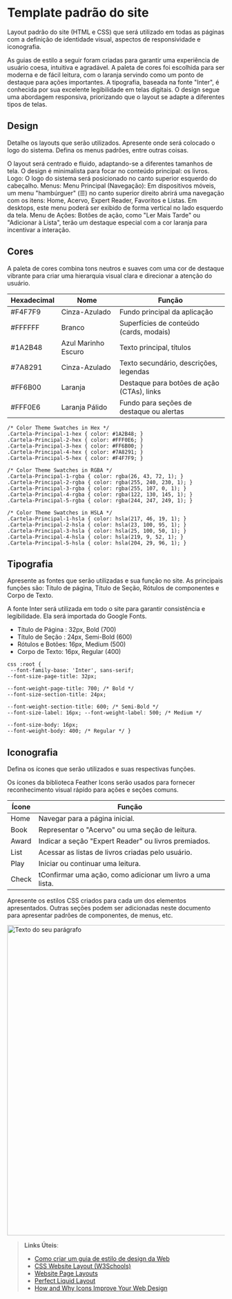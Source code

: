 # Template padrão do site

Layout padrão do site (HTML e CSS) que será utilizado em todas as páginas com a definição de identidade visual, aspectos de responsividade e iconografia.

As guias de estilo a seguir foram criadas para garantir uma experiência de usuário coesa, intuitiva e agradável. A paleta de cores foi escolhida para ser moderna e de fácil leitura, com o laranja servindo como um ponto de destaque para ações importantes. A tipografia, baseada na fonte "Inter", é conhecida por sua excelente legibilidade em telas digitais. O design segue uma abordagem responsiva, priorizando que o layout se adapte a diferentes tipos de telas.

## Design

Detalhe os layouts que serão utilizados. Apresente onde será colocado o logo do sistema. Defina os menus padrões, entre outras coisas.

O layout será centrado e fluido, adaptando-se a diferentes tamanhos de tela. O design é minimalista para focar no conteúdo principal: os livros.
Logo: O logo do sistema será posicionado no canto superior esquerdo do cabeçalho.
Menus:
Menu Principal (Navegação): Em dispositivos móveis, um menu "hambúrguer" (☰) no canto superior direito abrirá uma navegação com os itens: Home, Acervo, Expert Reader, Favoritos e Listas. Em desktops, este menu poderá ser exibido de forma vertical no lado esquerdo da tela.
Menu de Ações: Botões de ação, como "Ler Mais Tarde" ou "Adicionar à Lista", terão um destaque especial com a cor laranja para incentivar a interação.


## Cores

A paleta de cores combina tons neutros e suaves com uma cor de destaque vibrante para criar uma hierarquia visual clara e direcionar a atenção do usuário.

| **Hexadecimal** | **Nome** | **Função** |
|-------|---------------------|--------------------------------------------|
|#F4F7F9| Cinza-Azulado       | Fundo principal da aplicação               |
|#FFFFFF| Branco              | Superfícies de conteúdo (cards, modais)    |
|#1A2B48| Azul Marinho Escuro | Texto principal, títulos                   |
|#7A8291| Cinza-Azulado       | Texto secundário, descrições, legendas     |
|#FF6B00| Laranja	            | Destaque para botões de ação (CTAs), links |
|#FFF0E6| Laranja Pálido      | Fundo para seções de destaque ou alertas   |

````
/* Color Theme Swatches in Hex */
.Cartela-Principal-1-hex { color: #1A2B48; }
.Cartela-Principal-2-hex { color: #FFF0E6; }
.Cartela-Principal-3-hex { color: #FF6B00; }
.Cartela-Principal-4-hex { color: #7A8291; }
.Cartela-Principal-5-hex { color: #F4F7F9; }

/* Color Theme Swatches in RGBA */
.Cartela-Principal-1-rgba { color: rgba(26, 43, 72, 1); }
.Cartela-Principal-2-rgba { color: rgba(255, 240, 230, 1); }
.Cartela-Principal-3-rgba { color: rgba(255, 107, 0, 1); }
.Cartela-Principal-4-rgba { color: rgba(122, 130, 145, 1); }
.Cartela-Principal-5-rgba { color: rgba(244, 247, 249, 1); }

/* Color Theme Swatches in HSLA */
.Cartela-Principal-1-hsla { color: hsla(217, 46, 19, 1); }
.Cartela-Principal-2-hsla { color: hsla(23, 100, 95, 1); }
.Cartela-Principal-3-hsla { color: hsla(25, 100, 50, 1); }
.Cartela-Principal-4-hsla { color: hsla(219, 9, 52, 1); }
.Cartela-Principal-5-hsla { color: hsla(204, 29, 96, 1); }
````
## Tipografia

Apresente as fontes que serão utilizadas e sua função no site. As principais funções são: Título de página, Título de Seção, Rótulos de componentes e Corpo de Texto.

A fonte Inter será utilizada em todo o site para garantir consistência e legibilidade. Ela será importada do Google Fonts.
- Título de Página : 32px, Bold (700)
- Título de Seção : 24px, Semi-Bold (600)
- Rótulos e Botões: 16px, Medium (500)
- Corpo de Texto: 16px, Regular (400)

````
css :root {
 --font-family-base: 'Inter', sans-serif;
--font-size-page-title: 32px;

--font-weight-page-title: 700; /* Bold */
--font-size-section-title: 24px;

--font-weight-section-title: 600; /* Semi-Bold */
--font-size-label: 16px; --font-weight-label: 500; /* Medium */

--font-size-body: 16px;
--font-weight-body: 400; /* Regular */ }

````

## Iconografia

Defina os ícones que serão utilizados e suas respectivas funções.

Os ícones da biblioteca Feather Icons serão usados para fornecer reconhecimento visual rápido para ações e seções comuns.

| **Ícone**	 | **Função** |
|--------|----------------------------------------------------------|
| Home	 | Navegar para a página inicial.                           |
| Book	 | Representar o "Acervo" ou uma seção de leitura.          |
| Award	 | Indicar a seção "Expert Reader" ou livros premiados.     |
| List	 | Acessar as listas de livros criadas pelo usuário.        |
| Play	 | Iniciar ou continuar uma leitura.                        |
| Check	 | tConfirmar uma ação, como adicionar um livro a uma lista.|

Apresente os estilos CSS criados para cada um dos elementos apresentados.
Outras seções podem ser adicionadas neste documento para apresentar padrões de componentes, de menus, etc.


<img width="1019" height="717" alt="Texto do seu parágrafo" src="https://github.com/user-attachments/assets/b0db30cf-fe0f-4972-9fe6-cb59a1228a46" />




> **Links Úteis**:
>
> -  [Como criar um guia de estilo de design da Web](https://edrodrigues.com.br/blog/como-criar-um-guia-de-estilo-de-design-da-web/#)
> - [CSS Website Layout (W3Schools)](https://www.w3schools.com/css/css_website_layout.asp)
> - [Website Page Layouts](http://www.cellbiol.com/bioinformatics_web_development/chapter-3-your-first-web-page-learning-html-and-css/website-page-layouts/)
> - [Perfect Liquid Layout](https://matthewjamestaylor.com/perfect-liquid-layouts)
> - [How and Why Icons Improve Your Web Design](https://usabilla.com/blog/how-and-why-icons-improve-you-web-design/)
